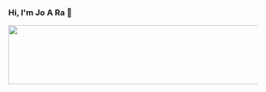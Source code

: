 <h3>Hi, I'm Jo A Ra 👋</h3>

<a href="https://www.gitanimals.org/en_US?utm_medium=image&utm_source=whdkfk&utm_content=line">
  <img
    src="https://render.gitanimals.org/lines/whdkfk"
    width="600"
    height="120"
  />
</a>

